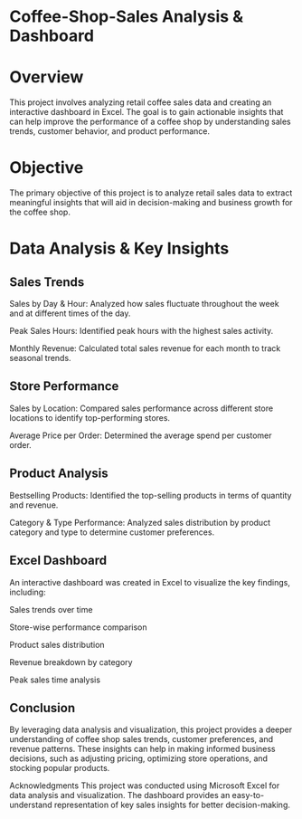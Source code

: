 # Coffee-Shop-Sales Analysis & Dashboard

# Overview
This project involves analyzing retail coffee sales data and creating an interactive dashboard in Excel. The goal is to gain actionable insights that can help improve the performance of a coffee shop by understanding sales trends, customer behavior, and product performance.

# Objective
The primary objective of this project is to analyze retail sales data to extract meaningful insights that will aid in decision-making and business growth for the coffee shop.

# Data Analysis & Key Insights
## Sales Trends
Sales by Day & Hour: Analyzed how sales fluctuate throughout the week and at different times of the day.

Peak Sales Hours: Identified peak hours with the highest sales activity.

Monthly Revenue: Calculated total sales revenue for each month to track seasonal trends.

## Store Performance
Sales by Location: Compared sales performance across different store locations to identify top-performing stores.

Average Price per Order: Determined the average spend per customer order.

## Product Analysis
Bestselling Products: Identified the top-selling products in terms of quantity and revenue.

Category & Type Performance: Analyzed sales distribution by product category and type to determine customer preferences.

## Excel Dashboard
An interactive dashboard was created in Excel to visualize the key findings, including:

Sales trends over time

Store-wise performance comparison

Product sales distribution

Revenue breakdown by category

Peak sales time analysis

## Conclusion
By leveraging data analysis and visualization, this project provides a deeper understanding of coffee shop sales trends, customer preferences, and revenue patterns. These insights can help in making informed business decisions, such as adjusting pricing, optimizing store operations, and stocking popular products.

Acknowledgments
This project was conducted using Microsoft Excel for data analysis and visualization. The dashboard provides an easy-to-understand representation of key sales insights for better decision-making.

